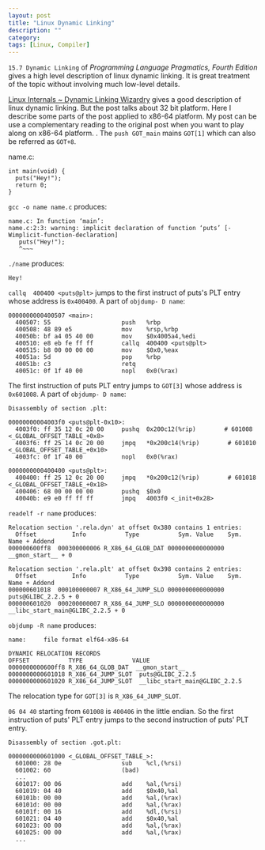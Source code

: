 ```yaml
---
layout: post
title: "Linux Dynamic Linking"
description: ""
category:
tags: [Linux, Compiler]
---
```


`15.7 Dynamic Linking` of _Programming Language Pragmatics, Fourth Edition_ gives
a high level description of linux dynamic linking. It is great treatment of the topic
without involving much low-level details.

[Linux Internals ~ Dynamic Linking Wizardry](https://0x00sec.org/t/linux-internals-dynamic-linking-wizardry/1082)
gives a good description of linux dynamic linking. But the post talks about 32 bit platform.
Here I describe some parts of the post applied to x86-64 platform. My post can
be use a complementary reading to the original post when you want to play along on x86-64 platform.
. The `push GOT_main` mains `GOT[1]` which can also be referred as `GOT+8`.


name.c:
```
int main(void) {
  puts("Hey!");
  return 0;
}
```

`gcc -o name name.c` produces:
```
name.c: In function ‘main’:
name.c:2:3: warning: implicit declaration of function ‘puts’ [-Wimplicit-function-declaration]
   puts("Hey!");
   ^~~~
```

`./name` produces:
```
Hey!
```

`callq  400400 <puts@plt>` jumps to the first instruct of puts's PLT entry whose address is `0x400400`. A part of `objdump- D name`:
```
0000000000400507 <main>:
  400507: 55                    push   %rbp
  400508: 48 89 e5              mov    %rsp,%rbp
  40050b: bf a4 05 40 00        mov    $0x4005a4,%edi
  400510: e8 eb fe ff ff        callq  400400 <puts@plt>
  400515: b8 00 00 00 00        mov    $0x0,%eax
  40051a: 5d                    pop    %rbp
  40051b: c3                    retq
  40051c: 0f 1f 40 00           nopl   0x0(%rax)
```

The first instruction of puts PLT entry jumps to `GOT[3]` whose address is `0x601008`. A part of `objdump- D name`:
```
Disassembly of section .plt:

00000000004003f0 <puts@plt-0x10>:
  4003f0: ff 35 12 0c 20 00     pushq  0x200c12(%rip)        # 601008 <_GLOBAL_OFFSET_TABLE_+0x8>
  4003f6: ff 25 14 0c 20 00     jmpq   *0x200c14(%rip)        # 601010 <_GLOBAL_OFFSET_TABLE_+0x10>
  4003fc: 0f 1f 40 00           nopl   0x0(%rax)

0000000000400400 <puts@plt>:
  400400: ff 25 12 0c 20 00     jmpq   *0x200c12(%rip)        # 601018 <_GLOBAL_OFFSET_TABLE_+0x18>
  400406: 68 00 00 00 00        pushq  $0x0
  40040b: e9 e0 ff ff ff        jmpq   4003f0 <_init+0x28>
```

`readelf -r name` produces:
```
Relocation section '.rela.dyn' at offset 0x380 contains 1 entries:
  Offset          Info           Type           Sym. Value    Sym. Name + Addend
000000600ff8  000300000006 R_X86_64_GLOB_DAT 0000000000000000 __gmon_start__ + 0

Relocation section '.rela.plt' at offset 0x398 contains 2 entries:
  Offset          Info           Type           Sym. Value    Sym. Name + Addend
000000601018  000100000007 R_X86_64_JUMP_SLO 0000000000000000 puts@GLIBC_2.2.5 + 0
000000601020  000200000007 R_X86_64_JUMP_SLO 0000000000000000 __libc_start_main@GLIBC_2.2.5 + 0
```

`objdump -R name` produces:
```
name:     file format elf64-x86-64

DYNAMIC RELOCATION RECORDS
OFFSET           TYPE              VALUE
0000000000600ff8 R_X86_64_GLOB_DAT  __gmon_start__
0000000000601018 R_X86_64_JUMP_SLOT  puts@GLIBC_2.2.5
0000000000601020 R_X86_64_JUMP_SLOT  __libc_start_main@GLIBC_2.2.5
```

The  relocation type for `GOT[3]` is `R_X86_64_JUMP_SLOT`.

`06 04 40` starting from `601008` is `400406` in the little endian. So the first
instruction of puts' PLT entry jumps to the second instruction of puts' PLT entry.
```
Disassembly of section .got.plt:

0000000000601000 <_GLOBAL_OFFSET_TABLE_>:
  601000: 28 0e                 sub    %cl,(%rsi)
  601002: 60                    (bad)
  ...
  601017: 00 06                 add    %al,(%rsi)
  601019: 04 40                 add    $0x40,%al
  60101b: 00 00                 add    %al,(%rax)
  60101d: 00 00                 add    %al,(%rax)
  60101f: 00 16                 add    %dl,(%rsi)
  601021: 04 40                 add    $0x40,%al
  601023: 00 00                 add    %al,(%rax)
  601025: 00 00                 add    %al,(%rax)
  ...
```
